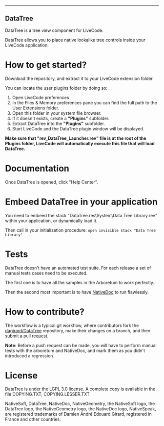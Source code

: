 -----------------------------------------------
DataTree
-----------------------------------------------
DataTree is a tree view component for LiveCode.

DataTree allows you to place native lookalike tree controls inside your LiveCode application.

# How to get started?

Download the repository, and extract it to your LiveCode extension folder.

You can locate the user plugins folder by doing so:
1. Open LiveCode preferences
2. In the Files & Memory preferences pane you can find the full path to the User Extensions folder. 
3. Open this folder in your system file browser.
4. If it doesn't exists, create a **"Plugins"** subfolder.
5. Extract DataTree into the **"Plugins"** subfolder.
6. Start LiveCode and the DataTree plugin window will be displayed.

**Make sure that "rev_DataTree_Launcher.rev" file is at the root of the Plugins folder, LiveCode will automatically execute this file that will load DataTree.**

# Documentation

Once DataTree is opened, click "Help Center".

# Embeed DataTree in your application

You need to embeed the stack "DataTree.res\System\Data Tree Library.rev" within your application, or dynamically load it.

Then call in your initialization procedure:
`open invisible stack "Data Tree Library"`

# Tests

DataTree doesn't have an automated test suite. For each release a set of manual tests cases need to be executed. 

The first one is to have all the samples in the Arboretum to work perfectly.

Then the second most important is to have [NativeDoc](https://github.com/dagirard/NativeDoc) to run flawlessly.

# How to contribute?

The workflow is a typical git workflow, where contributors fork the [dagirard/DataTree](https://github.com/dagirard/datatree) repository, make their changes on a branch, and then submit a pull request.

**Note:** Before a push request can be made, you will have to perform manual tests with the arboretum and NativeDoc, and mark them as you didn't introduced a regression.

# License

DataTree is under the LGPL 3.0 license.
A complete copy is available in the file COPYING.TXT, COPYING.LESSER.TXT

NativeSoft, DataTree, NativeDoc, NativeGeometry, the NativeSoft logo, the DataTree logo, the NativeGeometry logo, the NativeDoc logo, NativeSpeak, are registered trademarks of Damien André Edouard Girard, registered in France and other countries.